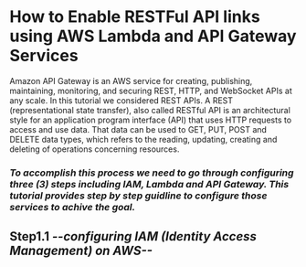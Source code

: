 
# How to Enable RESTFul API links using AWS Lambda and API Gateway Services

Amazon API Gateway is an AWS service for creating, publishing, maintaining, monitoring, and securing REST, HTTP, and WebSocket APIs at any scale. 
In this tutorial we considered REST APIs. A REST (representational state transfer), also called RESTful API is an architectural style for an 
application program interface (API) that uses HTTP requests to access and use data. That data can be used to GET, PUT, POST and DELETE data types,
which refers to the reading, updating, creating and deleting of operations concerning resources.

### ***To accomplish this process we need to go through configuring three (3) steps including IAM, Lambda and API Gateway. This tutorial provides step by step guidline to configure those services to achive the goal.***

## Step1.1 ***--configuring IAM (Identity Access Management) on AWS--***
